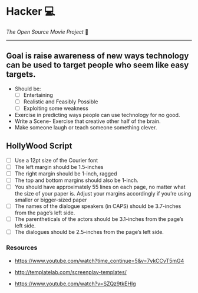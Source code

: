 # **Hacker** :computer: 
_The Open Source Movie Project_ :movie_camera:
<hr>

## Goal is raise awareness of new ways technology can be used to target people who seem like easy targets.
- Should be: 
   - [ ] Entertaining
   - [ ] Realistic and Feasibly Possible
   - [ ] Exploiting some weakness

- Exercise in predicting ways people can use technology for no good. 
- Write a Scene- Exercise that creative other half of the brain. 
- Make someone laugh or teach someone something clever.

## HollyWood Script
- [ ] Use a 12pt size of the Courier font
- [ ] The left margin should be 1.5-inches
- [ ] The right margin should be 1-inch, ragged
- [ ] The top and bottom margins should also be 1-inch.
- [ ] You should have approximately 55 lines on each page, no matter what the size of your paper is. Adjust your margins accordingly if you’re using smaller or bigger-sized paper
- [ ] The names of the dialogue speakers (in CAPS) should be 3.7-inches from the page’s left side.
- [ ] The parentheticals of the actors should be 3.1-inches from the page’s left side.
- [ ] The dialogues should be 2.5-inches from the page’s left side.

### Resources 
* https://www.youtube.com/watch?time_continue=5&v=7ykCCvT5mG4

* http://templatelab.com/screenplay-templates/

* https://www.youtube.com/watch?v=SZQz9tkEHIg
